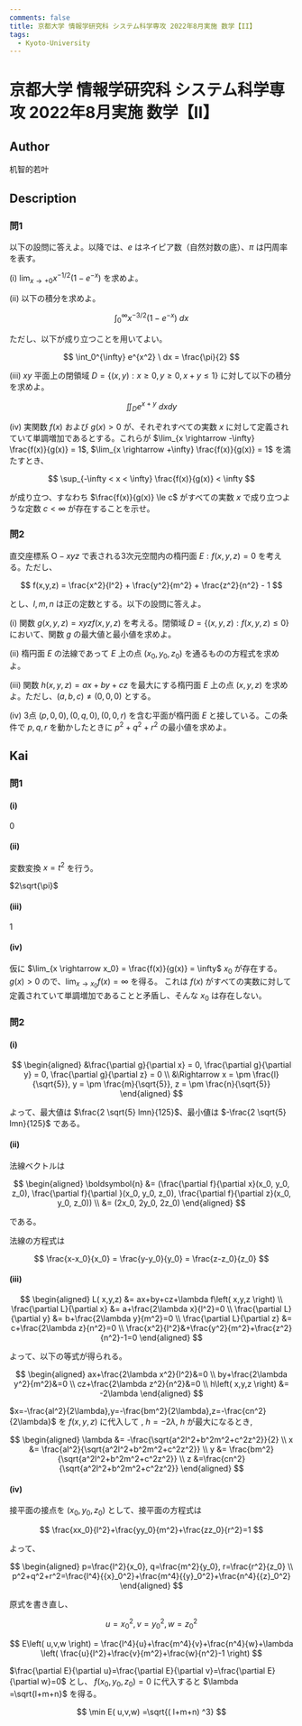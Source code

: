 ```yaml
---
comments: false
title: 京都大学 情報学研究科 システム科学専攻 2022年8月実施 数学【II】
tags:
  - Kyoto-University
---
```

# 京都大学 情報学研究科 システム科学専攻 2022年8月実施 数学【II】

## **Author**
机智的若叶

## **Description**
### 問1
以下の設問に答えよ。以降では、$e$ はネイピア数（自然対数の底）、$\pi$ は円周率を表す。

(i) $\lim_{x \rightarrow +0} x^{-1/2} (1-e^{-x})$ を求めよ。

(ii) 以下の積分を求めよ。

$$
\int_0^{\infty} x^{-3/2} (1-e^{-x}) \ dx
$$

ただし、以下が成り立つことを用いてよい。

$$
\int_0^{\infty} e^{x^2} \ dx = \frac{\pi}{2}
$$

(iii) $xy$ 平面上の閉領域 $D=\{(x,y): x \ge 0, y \ge 0, x+y \le 1\}$ に対して以下の積分を求めよ。

$$
\iint_D e^{x+y} \ dxdy
$$

(iv) 実関数 $f(x)$ および $g(x)>0$ が、それぞれすべての実数 $x$ に対して定義されていて単調増加であるとする。これらが $\lim_{x \rightarrow -\infty} \frac{f(x)}{g(x)} = 1$, $\lim_{x \rightarrow +\infty} \frac{f(x)}{g(x)} = 1$ を満たすとき、

$$
\sup_{-\infty < x < \infty} \frac{f(x)}{g(x)} < \infty
$$

が成り立つ、すなわち $\frac{f(x)}{g(x)} \le c$ がすべての実数 $x$ で成り立つような定数 $c < \infty$ が存在することを示せ。

### 問2
直交座標系 $\text{O}-xyz$ で表される3次元空間内の楕円面 $E: f(x,y,z)=0$ を考える。ただし、 

$$
f(x,y,z) = \frac{x^2}{l^2} + \frac{y^2}{m^2} + \frac{z^2}{n^2} - 1
$$

とし、$l,m,n$ は正の定数とする。以下の設問に答えよ。 

(i) 関数 $g(x,y,z)=xyzf(x,y,z)$ を考える。閉領域 $D=\{(x,y,z): f(x,y,z) \le 0\}$ において、関数 $g$ の最大値と最小値を求めよ。

(ii) 楕円面 $E$ の法線であって $E$ 上の点 $(x_0, y_0, z_0)$ を通るものの方程式を求めよ。 

(iii) 関数 $h(x,y,z)=ax+by+cz$ を最大にする楕円面 $E$ 上の点 $(x,y,z)$ を求めよ。ただし、$(a,b,c)\neq (0, 0, 0)$ とする。

(iv) 3点 $(p, 0,0), (0, q, 0), (0, 0, r)$ を含む平面が楕円面 $E$ と接している。この条件で $p,q,r$ を動かしたときに $p^2+q^2+r^2$ の最小値を求めよ。

## **Kai**
### 問1
#### (i)
$0$

#### (ii)
変数変換 $x = t^2$ を行う。

$2\sqrt{\pi}$

#### (iii)
1

#### (iv)
仮に $\lim_{x \rightarrow x_0} = \frac{f(x)}{g(x)} = \infty$  $x_0$ が存在する。
$g(x) > 0$ ので、$\lim_{x \rightarrow x_0} f(x) = \infty$ を得る。
これは $f(x)$ がすべての実数に対して定義されていて単調増加であることと矛盾し、そんな $x_0$ は存在しない。

### 問2
#### (i)

$$
\begin{aligned}
&\frac{\partial g}{\partial x} = 0, \frac{\partial g}{\partial y} = 0, \frac{\partial g}{\partial z} = 0 \\
&\Rightarrow x = \pm \frac{l}{\sqrt{5}}, y = \pm \frac{m}{\sqrt{5}}, z = \pm \frac{n}{\sqrt{5}}
\end{aligned}
$$

よって、最大値は $\frac{2 \sqrt{5} lmn}{125}$、最小値は $-\frac{2 \sqrt{5} lmn}{125}$ である。

#### (ii)
法線ベクトルは

$$
\begin{aligned}
\boldsymbol{n} &= (\frac{\partial f}{\partial x}(x_0, y_0, z_0), \frac{\partial f}{\partial }(x_0, y_0, z_0), \frac{\partial f}{\partial z}(x_0, y_0, z_0)) \\
&= (2x_0, 2y_0, 2z_0)
\end{aligned}
$$

である。

法線の方程式は

$$
\frac{x-x_0}{x_0} = \frac{y-y_0}{y_0} = \frac{z-z_0}{z_0} 
$$

#### (iii)

$$
\begin{aligned}
L( x,y,z) &= ax+by+cz+\lambda f\left( x,y,z \right)  \\
\frac{\partial L}{\partial x} &= a+\frac{2\lambda x}{l^2}=0 \\ 
\frac{\partial L}{\partial y} &= b+\frac{2\lambda y}{m^2}=0 \\
\frac{\partial L}{\partial z} &= c+\frac{2\lambda z}{n^2}=0 \\
\frac{x^2}{l^2}&+\frac{y^2}{m^2}+\frac{z^2}{n^2}-1=0
\end{aligned}
$$

よって、以下の等式が得られる。

$$
\begin{aligned}
ax+\frac{2\lambda x^2}{l^2}&=0 \\ 
by+\frac{2\lambda y^2}{m^2}&=0 \\ 
cz+\frac{2\lambda z^2}{n^2}&=0 \\ 
h\left( x,y,z \right) &= -2\lambda
\end{aligned}
$$

$x=-\frac{al^2}{2\lambda},y=-\frac{bm^2}{2\lambda},z=-\frac{cn^2}{2\lambda}$ を $f(x,y,z)$ に代入して , $h=-2\lambda$, $h$ が最大になるとき, 

$$
\begin{aligned}
\lambda &= -\frac{\sqrt{a^2l^2+b^2m^2+c^2z^2}}{2} \\ 
x &= \frac{al^2}{\sqrt{a^2l^2+b^2m^2+c^2z^2}} \\
y &= \frac{bm^2}{\sqrt{a^2l^2+b^2m^2+c^2z^2}} \\
z &=\frac{cn^2}{\sqrt{a^2l^2+b^2m^2+c^2z^2}}
\end{aligned}
$$

#### (iv)
接平面の接点を $(x_0, y_0, z_0)$ として、接平面の方程式は

$$
\frac{xx_0}{l^2}+\frac{yy_0}{m^2}+\frac{zz_0}{r^2}=1
$$

よって、

$$
\begin{aligned}
p=\frac{l^2}{x_0}, q=\frac{m^2}{y_0}, r=\frac{r^2}{z_0} \\
p^2+q^2+r^2=\frac{l^4}{{x}_0^2}+\frac{m^4}{{y}_0^2}+\frac{n^4}{{z}_0^2}
\end{aligned}
$$

原式を書き直し、

$$
u=x_{0}^{2},v=y_{0}^{2},w=z_{0}^{2}
$$

$$
E\left( u,v,w \right) = \frac{l^4}{u}+\frac{m^4}{v}+\frac{n^4}{w}+\lambda \left( \frac{u}{l^2}+\frac{v}{m^2}+\frac{w}{n^2}-1 \right)
$$

$\frac{\partial E}{\partial u}=\frac{\partial E}{\partial v}=\frac{\partial E}{\partial w}=0$ とし、
$f(x_0, y_0, z_0) = 0$ に代入すると $\lambda =\sqrt{l+m+n}$ を得る。

$$
\min  E( u,v,w) =\sqrt{( l+m+n) ^3}
$$